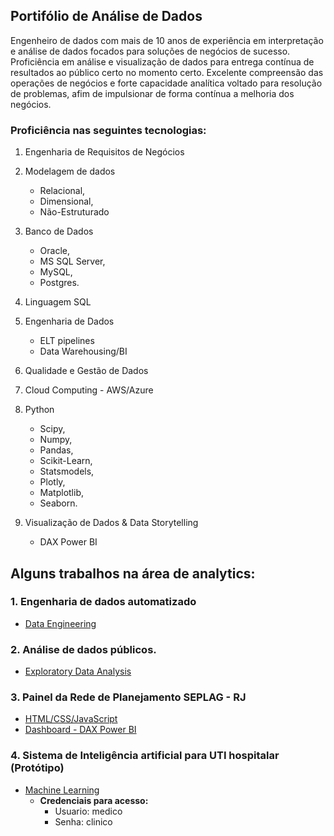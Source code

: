 ## Portifólio de Análise de Dados
Engenheiro de dados com mais de 10 anos de experiência em interpretação e análise de dados focados para soluções de negócios de sucesso. Proficiência em análise e visualização de dados para entrega contínua de resultados ao público certo no momento certo. Excelente compreensão das operações de negócios e forte capacidade analítica voltado para resolução de problemas, afim de impulsionar de forma contínua a melhoria dos negócios.

### Proficiência nas seguintes tecnologias:
1. Engenharia de Requisitos de Negócios
2. Modelagem de dados 
    - Relacional, 
    - Dimensional,
    - Não-Estruturado
    
3. Banco de Dados
    - Oracle, 
    - MS SQL Server, 
    - MySQL,
    - Postgres.
    
4. Linguagem SQL
5. Engenharia de Dados 
    - ELT pipelines
    - Data Warehousing/BI
    
6. Qualidade e Gestão de Dados
7. Cloud Computing - AWS/Azure
8. Python
    - Scipy, 
    - Numpy, 
    - Pandas, 
    - Scikit-Learn, 
    - Statsmodels, 
    - Plotly, 
    - Matplotlib,
    - Seaborn.
      
10. Visualização de Dados & Data Storytelling 
    - DAX Power BI
    
## Alguns trabalhos na área de analytics:

### 1. Engenharia de dados automatizado
- [Data Engineering](https://github.com/jayronsoares/automated_data_engineering)

### 2. Análise de dados públicos.
- [Exploratory Data Analysis](https://github.com/jayronsoares/dados_publicos/tree/main)

### 3. Painel da Rede de Planejamento SEPLAG - RJ
- [HTML/CSS/JavaScript](www.rededeplanejamento.com.br)
- [Dashboard - DAX Power BI](https://app.powerbi.com/view?r=eyJrIjoiNGFiMDYwOTYtMGZmMS00MDIyLWEyOWUtZGIxN2M3ZDZlZDZkIiwidCI6ImRjYzllZTExLWQ1MTgtNDNmMS04YjNkLTEzYWE0NzBlMWNlZCJ9&pageName=ReportSection)
  
### 4. Sistema de Inteligência artificial para UTI hospitalar (Protótipo)
- [Machine Learning](https://icu.gayaanalytics.com)
  - **Credenciais para acesso:**
    - Usuario: medico
    - Senha: clinico
